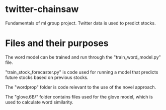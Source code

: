# twitter-chainsaw
Fundamentals of ml group project. Twitter data is used to predict stocks. 
<br/>
# Files and their purposes

The word model can be trained and run through the "train_word_model.py" file.

"train_stock_forecaster.py" is code used for running a model that predicts future stocks based on previous stocks.

The "wordprop" folder is code relevant to the use of the novel approach.

The "glove.6B/" folder contains files used for the glove model, which is used to calculate word similarity.
